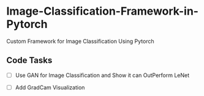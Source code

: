 # Image-Classification-Framework-in-Pytorch
Custom Framework for Image Classification Using Pytorch 

## Code Tasks 

- [ ] Use GAN for Image Classification and Show it can OutPerform LeNet
- [ ] Add GradCam Visualization


